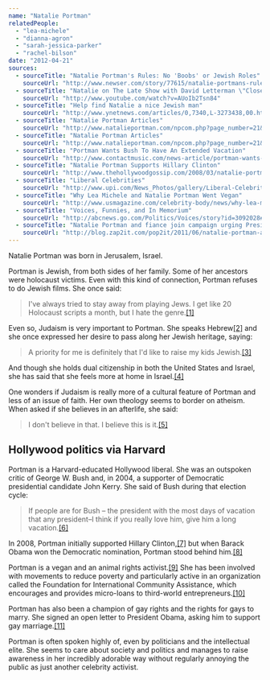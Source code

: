 ```yaml
---
name: "Natalie Portman"
relatedPeople:
  - "lea-michele"
  - "dianna-agron"
  - "sarah-jessica-parker"
  - "rachel-bilson"
date: "2012-04-21"
sources:
  - sourceTitle: "Natalie Portman's Rules: No 'Boobs' or Jewish Roles"
    sourceUrl: "http://www.newser.com/story/77615/natalie-portmans-rules-no-boobs-or-jewish-roles.html"
  - sourceTitle: "Natalie on The Late Show with David Letterman \"Closer.\""
    sourceUrl: "http://www.youtube.com/watch?v=AUoIb2Tsn84"
  - sourceTitle: "Help find Natalie a nice Jewish man"
    sourceUrl: "http://www.ynetnews.com/articles/0,7340,L-3273438,00.html"
  - sourceTitle: "Natalie Portman Articles"
    sourceUrl: "http://www.natalieportman.com/npcom.php?page_number=21&viewarticle=2&article_number=199"
  - sourceTitle: "Natalie Portman Articles"
    sourceUrl: "http://www.natalieportman.com/npcom.php?page_number=21&viewarticle=2&article_number=199"
  - sourceTitle: "Portman Wants Bush To Have An Extended Vacation"
    sourceUrl: "http://www.contactmusic.com/news-article/portman-wants-bush-to-have-an-extended-vacation"
  - sourceTitle: "Natalie Portman Supports Hillary Clinton"
    sourceUrl: "http://www.thehollywoodgossip.com/2008/03/natalie-portman-supports-hillary-clinton/"
  - sourceTitle: "Liberal Celebrities"
    sourceUrl: "http://www.upi.com/News_Photos/gallery/Liberal-Celebrities/6010/1/"
  - sourceTitle: "Why Lea Michele and Natalie Portman Went Vegan"
    sourceUrl: "http://www.usmagazine.com/celebrity-body/news/why-lea-michele-and-natalie-portman-went-vegan-2010510"
  - sourceTitle: "Voices, Funnies, and In Memorium"
    sourceUrl: "http://abcnews.go.com/Politics/Voices/story?id=3092028#.T5Y1I9mMxSE"
  - sourceTitle: "Natalie Portman and fiance join campaign urging President Obama's support for gay marriage"
    sourceUrl: "http://blog.zap2it.com/pop2it/2011/06/natalie-portman-and-fiance-join-campaign-urging-president-obamas-support-for-gay-marriage.html"
---
```


Natalie Portman was born in Jerusalem, Israel.

Portman is Jewish, from both sides of her family. Some of her ancestors were holocaust victims. Even with this kind of connection, Portman refuses to do Jewish films. She once said:

>I've always tried to stay away from playing Jews. I get like 20 Holocaust scripts a month, but I hate the genre.<a class="source-citation" href="http://www.newser.com/story/77615/natalie-portmans-rules-no-boobs-or-jewish-roles.html" title="Natalie Portman&apos;s Rules: No &apos;Boobs&apos; or Jewish Roles">[1]</a>

Even so, Judaism is very important to Portman. She speaks Hebrew<a class="source-citation" href="http://www.youtube.com/watch?v=AUoIb2Tsn84" title="Natalie on The Late Show with David Letterman &quot;Closer.&quot;">[2]</a> and she once expressed her desire to pass along her Jewish heritage, saying:

>A priority for me is definitely that I'd like to raise my kids Jewish.<a class="source-citation" href="http://www.ynetnews.com/articles/0,7340,L-3273438,00.html" title="Help find Natalie a nice Jewish man">[3]</a>

And though she holds dual citizenship in both the United States and Israel, she has said that she feels more at home in Israel.<a class="source-citation" href="http://www.natalieportman.com/npcom.php?page_number=21&viewarticle=2&article_number=199" title="Natalie Portman Articles">[4]</a>

One wonders if Judaism is really more of a cultural feature of Portman and less of an issue of faith. Her own theology seems to border on atheism. When asked if she believes in an afterlife, she said:

>I don't believe in that. I believe this is it.<a class="source-citation" href="http://www.natalieportman.com/npcom.php?page_number=21&viewarticle=2&article_number=199" title="Natalie Portman Articles">[5]</a>

## Hollywood politics via Harvard

Portman is a Harvard-educated Hollywood liberal. She was an outspoken critic of George W. Bush and, in 2004, a supporter of Democratic presidential candidate John Kerry. She said of Bush during that election cycle:

>If people are for Bush – the president with the most days of vacation that any president–I think if you really love him, give him a long vacation.<a class="source-citation" href="http://www.contactmusic.com/news-article/portman-wants-bush-to-have-an-extended-vacation" title="Portman Wants Bush To Have An Extended Vacation">[6]</a>

In 2008, Portman initially supported Hillary Clinton,<a class="source-citation" href="http://www.thehollywoodgossip.com/2008/03/natalie-portman-supports-hillary-clinton/" title="Natalie Portman Supports Hillary Clinton">[7]</a> but when Barack Obama won the Democratic nomination, Portman stood behind him.<a class="source-citation" href="http://www.upi.com/News_Photos/gallery/Liberal-Celebrities/6010/1/" title="Liberal Celebrities">[8]</a>

Portman is a vegan and an animal rights activist.<a class="source-citation" href="http://www.usmagazine.com/celebrity-body/news/why-lea-michele-and-natalie-portman-went-vegan-2010510" title="Why Lea Michele and Natalie Portman Went Vegan">[9]</a> She has been involved with movements to reduce poverty and particularly active in an organization called the Foundation for International Community Assistance, which encourages and provides micro-loans to third-world entrepreneurs.<a class="source-citation" href="http://abcnews.go.com/Politics/Voices/story?id=3092028#.T5Y1I9mMxSE" title="Voices, Funnies, and In Memorium">[10]</a>

Portman has also been a champion of gay rights and the rights for gays to marry. She signed an open letter to President Obama, asking him to support gay marriage.<a class="source-citation" href="http://blog.zap2it.com/pop2it/2011/06/natalie-portman-and-fiance-join-campaign-urging-president-obamas-support-for-gay-marriage.html" title="Natalie Portman and fiance join campaign urging President Obama&apos;s support for gay marriage">[11]</a>

Portman is often spoken highly of, even by politicians and the intellectual elite. She seems to care about society and politics and manages to raise awareness in her incredibly adorable way without regularly annoying the public as just another celebrity activist.